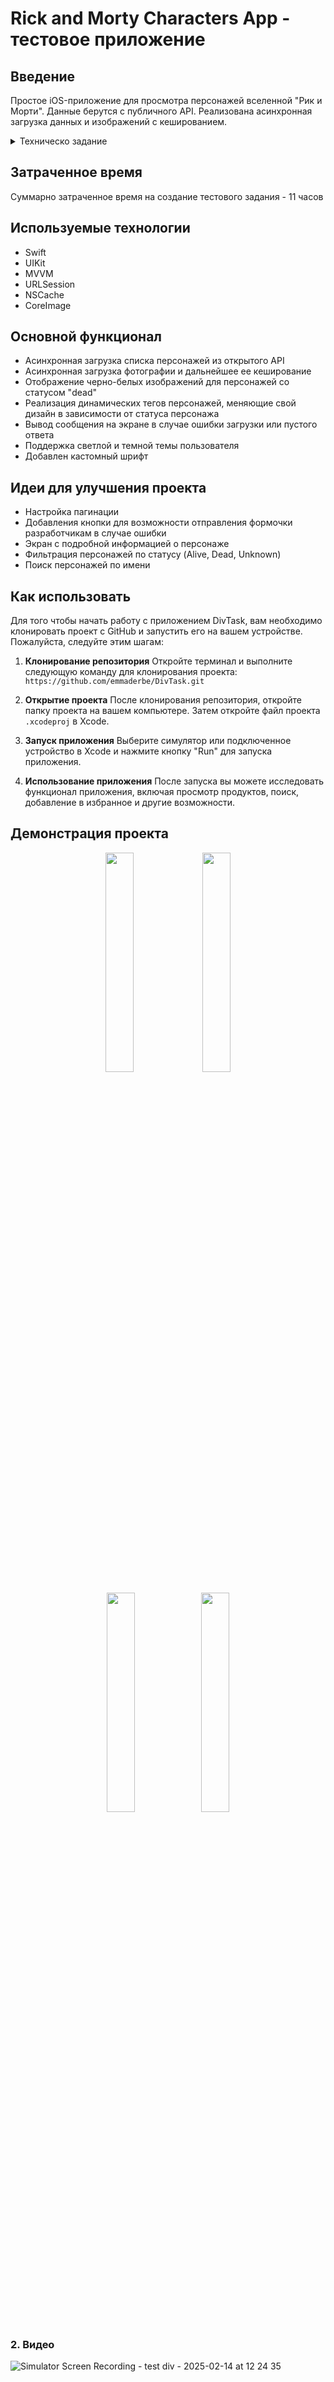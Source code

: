 # Rick and Morty Characters App - тестовое приложение

## Введение

Простое iOS-приложение для просмотра персонажей вселенной "Рик и Морти". Данные берутся с публичного API. Реализована асинхронная загрузка данных и изображений с кешированием.
<details>
  <summary>Техническо задание</summary>

1. Для выполнения тестового задания необходимо сверстать экран согласно макету в Figma
https://www.figma.com/file/6f8BQNhRhVRwOJxctuZcTt/Untitled?node-id=0%3A1
2. И реализовать получение данных и наполнение экрана из открытого API
https://rickandmortyapi.com/documentation/#get-all-characters
3. Проект надо выложить в открытый доступ на GitHub или любое другое git хранилище.
4. Дедлайн: не более 4х календарных дней. 
5. Важно: фиксировать время работы над задачей.
</details>

## Затраченное время 

Суммарно затраченное время на создание тестового задания - 11 часов 

## Используемые технологии

* Swift
* UIKit
* MVVM
* URLSession
* NSCache
* CoreImage

## Основной функционал

* Асинхронная загрузка списка персонажей из открытого API
* Асинхронная загрузка фотографии и дальнейшее ее кеширование
* Отображение черно-белых изображений для персонажей со статусом "dead"
* Реализация динамических тегов персонажей, меняющие свой дизайн в зависимости от статуса персонажа
* Вывод сообщения на экране в случае ошибки загрузки или пустого ответа
* Поддержка светлой и темной темы пользователя
* Добавлен кастомный шрифт

## Идеи для улучшения проекта

- Настройка пагинации
- Добавления кнопки для возможности отправления формочки разработчикам в случае ошибки
- Экран с подробной информацией о персонаже
- Фильтрация персонажей по статусу (Alive, Dead, Unknown)
- Поиск персонажей по имени

## Как использовать

Для того чтобы начать работу с приложением DivTask, вам необходимо клонировать проект с GitHub и запустить его на вашем устройстве. Пожалуйста, следуйте этим шагам:

1. **Клонирование репозитория**
   Откройте терминал и выполните следующую команду для клонирования проекта: `https://github.com/emmaderbe/DivTask.git`

2. **Открытие проекта**
После клонирования репозитория, откройте папку проекта на вашем компьютере. Затем откройте файл проекта `.xcodeproj` в Xcode.

3. **Запуск приложения**
Выберите симулятор или подключенное устройство в Xcode и нажмите кнопку "Run" для запуска приложения.

4. **Использование приложения**
После запуска вы можете исследовать функционал приложения, включая просмотр продуктов, поиск, добавление в избранное и другие возможности.

## Демонстрация проекта

<center>
<img src="https://github.com/user-attachments/assets/c068d9b3-702f-48c6-8f01-a91c7f097cb5" width="30%" height="30%"> <img src="https://github.com/user-attachments/assets/d64d74a8-6692-4641-b030-c9ffa79722a7" width="30%" height="30%">
  
<img src="https://github.com/user-attachments/assets/1f7a2c31-f6cb-40ae-9a88-f3a554a2d283" width="30%" height="30%"><img src="https://github.com/user-attachments/assets/44dbbef6-57a7-4c5e-aef1-255a8f72825d" width="30%" height="30%">

</center>

### 2. Видео
![Simulator Screen Recording - test div - 2025-02-14 at 12 24 35](https://github.com/user-attachments/assets/417e0fb3-7000-4d5d-a884-3b998dbfd989)

